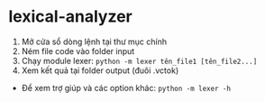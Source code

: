 # lexical-analyzer
1. Mở cửa sổ dòng lệnh tại thư mục chính
2. Ném file code vào folder input
3. Chạy module lexer: `python -m lexer tên_file1 [tên_file2...]`
4. Xem kết quả tại folder output (đuôi .vctok)
* Để xem trợ giúp và các option khác: `python -m lexer -h`